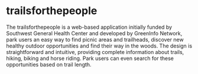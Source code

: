 trailsforthepeople
==================

The trailsforthepeople is a web-based application initially funded by Southwest General Health Center and developed by GreenInfo Network, park users an easy way to find picnic areas and trailheads, discover new healthy outdoor opportunities and find their way in the woods. The design is straightforward and intuitive, providing complete information about trails, hiking, biking and horse riding. Park users can even search for these opportunities based on trail length.
